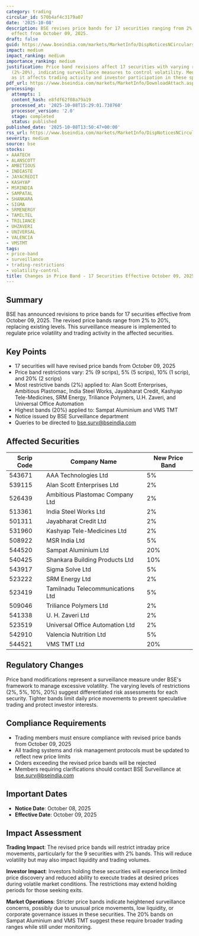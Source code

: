 ```yaml
---
category: trading
circular_id: 570b4af4c3179a07
date: '2025-10-08'
description: BSE revises price bands for 17 securities ranging from 2% to 20% with
  effect from October 09, 2025.
draft: false
guid: https://www.bseindia.com/markets/MarketInfo/DispNoticesNCirculars.aspx?Noticeid={F0C0D1C4-8F08-4C68-A7CE-9BF16C005BEE}&noticeno=20251008-52&dt=10/08/2025&icount=52&totcount=62&flag=0
impact: medium
impact_ranking: medium
importance_ranking: medium
justification: Price band revisions affect 17 securities with varying restrictions
  (2%-20%), indicating surveillance measures to control volatility. Medium impact
  as it affects trading activity and investor participation in these specific securities.
pdf_url: https://www.bseindia.com/markets/MarketInfo/DownloadAttach.aspx?id=20251008-52&attachedId=
processing:
  attempts: 1
  content_hash: e8fdf62f08a79a19
  processed_at: '2025-10-08T15:29:01.738760'
  processor_version: '2.0'
  stage: completed
  status: published
published_date: '2025-10-08T13:50:47+00:00'
rss_url: https://www.bseindia.com/markets/MarketInfo/DispNoticesNCirculars.aspx?Noticeid={F0C0D1C4-8F08-4C68-A7CE-9BF16C005BEE}&noticeno=20251008-52&dt=10/08/2025&icount=52&totcount=62&flag=0
severity: medium
source: bse
stocks:
- AAATECH
- ALANSCOTT
- AMBITIOUS
- INDIASTE
- JAYACREDIT
- KASHYAP
- MSRINDIA
- SAMPATAL
- SHANKARA
- SIGMA
- SRMENERGY
- TAMILTEL
- TRILIANCE
- UHZAVERI
- UNIVERSAL
- VALENCIA
- VMSTMT
tags:
- price-band
- surveillance
- trading-restrictions
- volatility-control
title: Changes in Price Band - 17 Securities Effective October 09, 2025
---
```


## Summary

BSE has announced revisions to price bands for 17 securities effective from October 09, 2025. The revised price bands range from 2% to 20%, replacing existing levels. This surveillance measure is implemented to regulate price volatility and trading activity in the affected securities.

## Key Points

- 17 securities will have revised price bands from October 09, 2025
- Price band restrictions vary: 2% (9 scrips), 5% (5 scrips), 10% (1 scrip), and 20% (2 scrips)
- Most restrictive bands (2%) applied to: Alan Scott Enterprises, Ambitious Plastomac, India Steel Works, Jayabharat Credit, Kashyap Tele-Medicines, SRM Energy, Triliance Polymers, U.H. Zaveri, and Universal Office Automation
- Highest bands (20%) applied to: Sampat Aluminium and VMS TMT
- Notice issued by BSE Surveillance department
- Queries to be directed to bse.surv@bseindia.com

## Affected Securities

| Scrip Code | Company Name | New Price Band |
|------------|--------------|----------------|
| 543671 | AAA Technologies Ltd | 5% |
| 539115 | Alan Scott Enterprises Ltd | 2% |
| 526439 | Ambitious Plastomac Company Ltd | 2% |
| 513361 | India Steel Works Ltd | 2% |
| 501311 | Jayabharat Credit Ltd | 2% |
| 531960 | Kashyap Tele-Medicines Ltd | 2% |
| 508922 | MSR India Ltd | 5% |
| 544520 | Sampat Aluminium Ltd | 20% |
| 540425 | Shankara Building Products Ltd | 10% |
| 543917 | Sigma Solve Ltd | 5% |
| 523222 | SRM Energy Ltd | 2% |
| 523419 | Tamilnadu Telecommunications Ltd | 5% |
| 509046 | Triliance Polymers Ltd | 2% |
| 541338 | U. H. Zaveri Ltd | 2% |
| 523519 | Universal Office Automation Ltd | 2% |
| 542910 | Valencia Nutrition Ltd | 5% |
| 544521 | VMS TMT Ltd | 20% |

## Regulatory Changes

Price band modifications represent a surveillance measure under BSE's framework to manage excessive volatility. The varying levels of restrictions (2%, 5%, 10%, 20%) suggest differentiated risk assessments for each security. Tighter bands limit daily price movements to prevent speculative trading and protect investor interests.

## Compliance Requirements

- Trading members must ensure compliance with revised price bands from October 09, 2025
- All trading systems and risk management protocols must be updated to reflect new price limits
- Orders exceeding the revised price bands will be rejected
- Members requiring clarifications should contact BSE Surveillance at bse.surv@bseindia.com

## Important Dates

- **Notice Date**: October 08, 2025
- **Effective Date**: October 09, 2025

## Impact Assessment

**Trading Impact**: The revised price bands will restrict intraday price movements, particularly for the 9 securities with 2% bands. This will reduce volatility but may also impact liquidity and trading volumes.

**Investor Impact**: Investors holding these securities will experience limited price discovery and reduced ability to execute trades at desired prices during volatile market conditions. The restrictions may extend holding periods for those seeking exits.

**Market Operations**: Stricter price bands indicate heightened surveillance concerns, possibly due to unusual price movements, low liquidity, or corporate governance issues in these securities. The 20% bands on Sampat Aluminium and VMS TMT suggest these require broader trading ranges while still under monitoring.